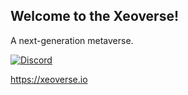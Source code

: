 ## Welcome to the Xeoverse!

A next-generation metaverse.

[![Discord](https://img.shields.io/badge/chat-on%20discord-7289da.svg)](https://discord.gg/Rf9hpKWbVA)

https://xeoverse.io
